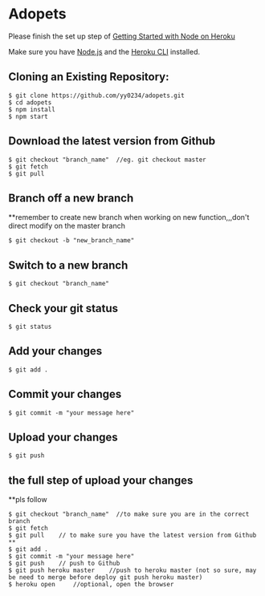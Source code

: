 # Adopets

Please finish the set up step of [Getting Started with Node on Heroku](https://devcenter.heroku.com/articles/getting-started-with-nodejs)

Make sure you have [Node.js](http://nodejs.org/) and the [Heroku CLI](https://cli.heroku.com/) installed.


## Cloning an Existing Repository:
```
$ git clone https://github.com/yy0234/adopets.git
$ cd adopets
$ npm install
$ npm start
```

## Download the latest version from Github</h4>
```
$ git checkout "branch_name"  //eg. git checkout master
$ git fetch
$ git pull
```

## Branch off a new branch</h4> 
**remember to create new branch when working on new function,,,don't direct modify on the master branch
```
$ git checkout -b "new_branch_name"
```

## Switch to a new branch
```
$ git checkout "branch_name"
```

## Check your git status
```
$ git status
```

## Add your changes
```
$ git add .
```

## Commit your changes
```
$ git commit -m "your message here"
```

## Upload your changes
```
$ git push
```
## the full step of upload your changes
**pls follow
```
$ git checkout "branch_name"  //to make sure you are in the correct branch
$ git fetch
$ git pull    // to make sure you have the latest version from Github  ** 
$ git add .
$ git commit -m "your message here"
$ git push    // push to Github
$ git push heroku master    //push to heroku master (not so sure, may be need to merge before deploy git push heroku master)
$ heroku open     //optional, open the browser   
``` 